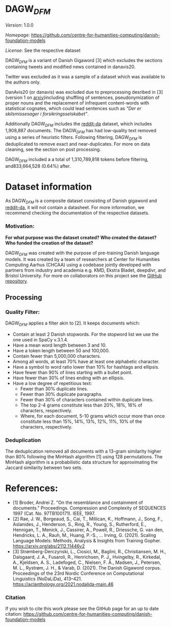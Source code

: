 
# DAGW$_{DFM}$

*Version*: 1.0.0

*Homepage*: https://github.com/centre-for-humanities-computing/danish-foundation-models

*License*: See the respective dataset


DAGW$_{DFM}$ is a variant of Danish Gigaword [3] which excludes the sections containing
tweets and modified news contained in danavis20. 

Twitter was excluded as it was a sample of a dataset which was available to the authors only. 

DanAvis20 (or danavis) was excluded due to preprocessing desribed in [3] (version 1 on 
[arxiv](https://arxiv.org/pdf/2005.03521v1.pdf))including shuffling of sentences,
pseudonymization of proper nouns and the replacement of infrequent content-words with
statistical cognates, which could lead sentences such as *"Der er skilsmissesager i
forsikringsselskabet"*.

Additionally DAGW$_{DFM}$ includes the [reddit-da](https://huggingface.co/datasets/DDSC/reddit-da) dataset, which includes 
1,908,887 documents. The DAGW$_{DFM}$ has had low-quality text removed using a series
of heuristic filters. Following filtering,
DAGW$_{DFM}$ is deduplicated to remove exact and near-duplicates. For more on data 
cleaning, see the section on post processing.

DAGW$_{DFM}$ included a a total of 1,310,789,818 tokens before filtering, and833,664,528 (0.64%) after.

# Dataset information
As DAGW$_{DFM}$ is a composite dataset consisting of Danish gigaword and 
[reddit-da](https://huggingface.co/datasets/DDSC/reddit-da), it will not
contain a datasheet. For more information, we recommend checking the documentation of the
respective datasets.

### Motivation:
**For what purpose was the dataset created? Who created the dataset? Who funded the
creation of the dataset?**

DAGW$_{DFM}$ was created with the purpose of pre-training Danish language models. It was created by a team of
researchers at Center for Humanities Computing Aarhus (CHCAA) using a codebase jointly
developed with partners from industry and academia e.g. KMD, Ekstra Bladet, deepdivr,
and Bristol University. For more on collaborators on this project see
the [GitHub repository](https://github.com/centre-for-humanities-computing/danish-foundation-models
).

## Processing

### Quality Filter:

DAGW$_{DFM}$ applies a filter akin to [2]. It keeps documents which:

- Contain at least 2 Danish stopwords. For the stopword list we use the one used in 
  SpaCy v.3.1.4.
- Have a mean word length between 3 and 10.
- Have a token length between 50 and 100,000.
- Contain fewer than 5,000,000 characters.
- Among all words, at least 70% have at least one alphabetic character.
- Have a symbol to word ratio lower than 10% for hashtags and ellipsis.
- Have fewer than 90% of lines starting with a bullet point.
- Have fewer than 30% of lines ending with an ellipsis.
- Have a low degree of repetitious text:
  - Fewer than 30% duplicate lines.
  - Fewer than 30% duplicate paragraphs.
  - Fewer than 30% of characters contained within duplicate lines.
  - The top 2-4 grams constitute less than 20%, 18%, 16% of characters, respectively. 
  - Where, for each document, 5-10 grams which occur more than once constitute less than 15%, 14%, 13%, 12%, 11%, 10% of
    the characters, respectively.

### Deduplication
The deduplication removed all documents with a 13-gram similarity higher than 80%
following the MinHash algorithm [1] using 128 permutations. The MinHash algorithm is a
probabilistic data structure for approximating the Jaccard similarity between two sets.


# References:
- [1] Broder, Andrei Z. "On the resemblance and containment of documents."
    Proceedings. Compression and Complexity of SEQUENCES 1997
    (Cat. No. 97TB100171). IEEE, 1997.
- [2] Rae, J. W., Borgeaud, S., Cai, T., Millican, K., Hoffmann, J., Song, F., 
    Aslanides, J., Henderson, S., Ring, R., Young, S., Rutherford, E., Hennigan, 
    T., Menick, J., Cassirer, A., Powell, R., Driessche, G. van den, Hendricks, 
    L. A., Rauh, M., Huang, P.-S., … Irving, G. (2021).
    Scaling Language Models: Methods, Analysis & Insights from Training Gopher.
    https://arxiv.org/abs/2112.11446v2
- [3] Strømberg-Derczynski, L., Ciosici, M., Baglini, R., Christiansen, M. H.,
      Dalsgaard, J. A., Fusaroli, R., Henrichsen, P. J., Hvingelby, R., Kirkedal, A.,
      Kjeldsen, A. S., Ladefoged, C., Nielsen, F. Å., Madsen, J., Petersen, M. L.,
      Rystrøm, J. H., & Varab, D. (2021). The Danish Gigaword corpus. Proceedings of the
      23rd Nordic Conference on Computational Linguistics (NoDaLiDa), 413–421.
      https://aclanthology.org/2021.nodalida-main.46


### Citation
If you wish to cite this work please see the GitHub page for an up to date citation: 
https://github.com/centre-for-humanities-computing/danish-foundation-models
